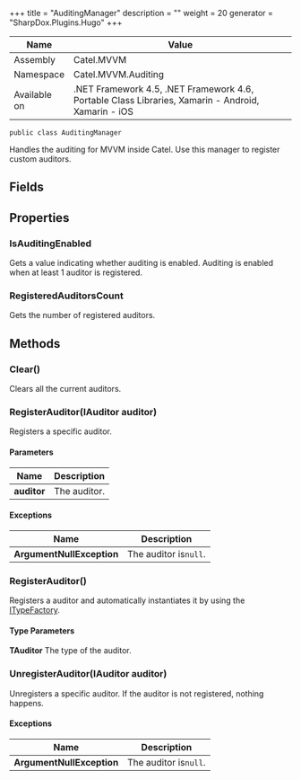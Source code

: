 

+++
title = "AuditingManager" 
description = ""
weight = 20
generator = "SharpDox.Plugins.Hugo"
+++

Name|Value
---|---
Assembly|Catel.MVVM
Namespace|Catel.MVVM.Auditing
Available on|.NET Framework 4.5, .NET Framework 4.6, Portable Class Libraries, Xamarin - Android, Xamarin - iOS

```
public class AuditingManager
```

Handles the auditing for MVVM inside Catel. Use this manager to register custom auditors.

## Fields

## Properties

### IsAuditingEnabled

Gets a value indicating whether auditing is enabled. Auditing is enabled when at least 1 auditor is registered.

### RegisteredAuditorsCount

Gets the number of registered auditors.

## Methods

### Clear()

Clears all the current auditors.

### RegisterAuditor(IAuditor auditor)

Registers a specific auditor.

#### Parameters

Name|Description
---|---
**auditor**|The auditor.

#### Exceptions

Name|Description
---|---
**ArgumentNullException**|The auditor is`null`.

### RegisterAuditor<TAuditor>()

Registers a auditor and automatically instantiates it by using the [ITypeFactory](#).

#### Type Parameters

**TAuditor**
The type of the auditor.

### UnregisterAuditor(IAuditor auditor)

Unregisters a specific auditor. If the auditor is not registered, nothing happens.

#### Exceptions

Name|Description
---|---
**ArgumentNullException**|The auditor is`null`.

